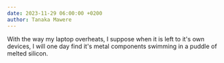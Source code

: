 ```yaml
---
date: 2023-11-29 06:00:00 +0200
author: Tanaka Mawere
---
```


With the way my laptop overheats, I suppose when it is left to it's own devices, I will one day find it's metal components swimming in a puddle of melted silicon.